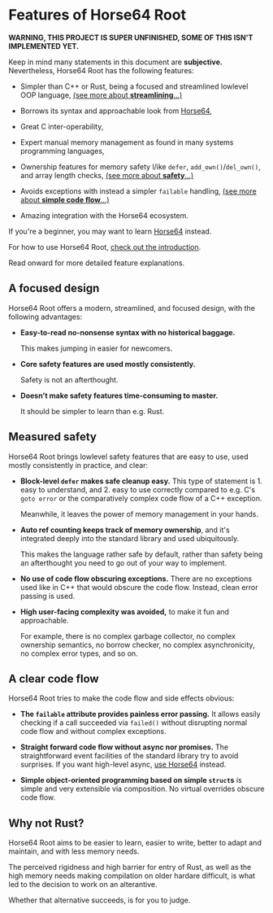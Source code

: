 <!-- For license of this file, see LICENSE.md in the base dir. -->

Features of Horse64 Root
========================

**WARNING, THIS PROJECT IS SUPER UNFINISHED, SOME OF THIS ISN'T
IMPLEMENTED YET.**

Keep in mind many statements in this document are
**subjective.** Nevertheless, Horse64 Root has the following features:

- Simpler than C++ or Rust, being a focused and streamlined
  lowlevel OOP language, [(see more about **streamlining**...)](
  #a-focused-design)

- Borrows its syntax and approachable look from [Horse64](
  https://horse64.org/),

- Great C inter-operability,

- Expert manual memory management as found in many
  systems programming languages,

- Ownership features for memory safety l/ike `defer`,
  `add_own()`/`del_own()`, and array length checks, [(see
  more about **safety**...)](#measured-safety)

- Avoids exceptions with instead a simpler `failable` handling,
  [(see more about **simple code flow**...)](#a-clear-code-flow)

- Amazing integration with the Horse64 ecosystem.

If you're a beginner, you may want to learn
[Horse64](https://horse64.org) instead.

For how to use Horse64 Root, [check out the
introduction](/docs/Introduction.md).

Read onward for more detailed feature explanations.


A focused design
----------------

Horse64 Root offers a modern, streamlined, and focused
design, with the following advantages:

- **Easy-to-read no-nonsense syntax with no historical baggage.**

  This makes jumping in easier for newcomers.

- **Core safety features are used mostly consistently.**

  Safety is not an afterthought.

- **Doesn't make safety features time-consuming to master.**

  It should be simpler to learn than e.g. Rust.


Measured safety
---------------

Horse64 Root brings lowlevel safety features that
are easy to use, used mostly consistently in practice, and clear:

- **Block-level `defer` makes safe cleanup easy.**
  This type of statement is 1. easy to understand,
  and 2. easy to use correctly compared to e.g. C's `goto error`
  or the comparatively complex code flow of a C++ exception.

  Meanwhile, it leaves the power of memory management in your hands.

- **Auto ref counting keeps track of memory ownership**, and it's
  integrated deeply into the standard library and used ubiquitously.

  This makes the language rather safe by default, rather than safety
  being an afterthought you need to go out of your way to implement.

- **No use of code flow obscuring exceptions.**
  There are no exceptions used like in C++ that would obscure the
  code flow. Instead, clean error passing is used.

- **High user-facing complexity was avoided,** to make it fun and
  approachable.

  For example, there is no complex garbage collector, no complex
  ownership semantics, no borrow checker, no complex
  asynchronicity, no complex error types, and so on.


A clear code flow
-----------------

Horse64 Root tries to make the code flow and side effects obvious:

- **The `failable` attribute provides painless error passing.**
  It allows easily checking if a call
  succeeded via `failed()` without disrupting normal code flow and
  without complex exceptions.

- **Straight forward code flow without async nor promises.** The
  straightforward event facilities of the standard library try to
  avoid surprises. If you want high-level async, [use
  Horse64](https://horse64.org/) instead.

- **Simple object-oriented programming based on simple `struct`s** is
  simple and very extensible via composition. No virtual overrides
  obscure code flow.


Why not Rust?
-------------

Horse64 Root aims to be easier to learn, easier to write, better
to adapt and maintain, and with less memory needs.

The perceived rigidness and high barrier for entry of Rust, as well as
the high memory needs making compilation on older hardare difficult,
is what led to the decision to work on an alterantive.

Whether that alternative succeeds, is for you to judge.

